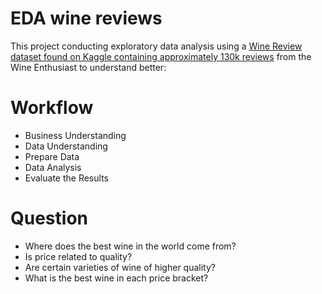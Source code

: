 # EDA wine reviews

This project conducting exploratory data analysis using a [Wine Review dataset found on Kaggle containing approximately 130k reviews](https://www.kaggle.com/zynicide/wine-reviews) from the Wine Enthusiast to understand better:
 
 # Workflow
- Business Understanding
- Data Understanding
- Prepare Data
- Data Analysis
- Evaluate the Results

# Question 
- Where does the best wine in the world come from?
- Is price related to quality?
- Are certain varieties of wine of higher quality?
- What is the best wine in each price bracket?

